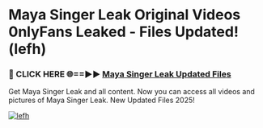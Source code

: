 # Maya Singer Leak Original Videos 0nlyFans Leaked - Files Updated! (lefh)

<h3>🔴 CLICK HERE 🌐==►► <a href="https://tinyurl.com/2jnfzry5" rel="nofollow">Maya Singer Leak Updated Files</a></h3>

Get Maya Singer Leak and all content. Now you can access all videos and pictures of Maya Singer Leak. New Updated Files 2025!

[![lefh](https://i.imgur.com/GyGTBgg.gif)](https://tinyurl.com/2jnfzry5)
